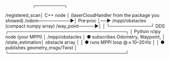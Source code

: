                 ┌─────────────┐
/registered_scan│  C++ node   │ (laserCloudHandler from the package you showed)
/odom──────────►│  Pre‑proc   │──►  /mppi/obstacles  (compact numpy array)
/way_point─────►│             │
                └─────────────┘
                                 DDS
                ┌─────────────────────────────────────┐
                │  Python rclpy node  (your MPPI)     │
/mppi/obstacles │  ● subscribes Odometry, Waypoint,   │
/state_estimation│    obstacle array                  │
                │  ● runs MPPI loop @ ≈ 10–20 Hz      │
                │  ● publishes geometry_msgs/Twist   │
                └─────────────────────────────────────┘
                
